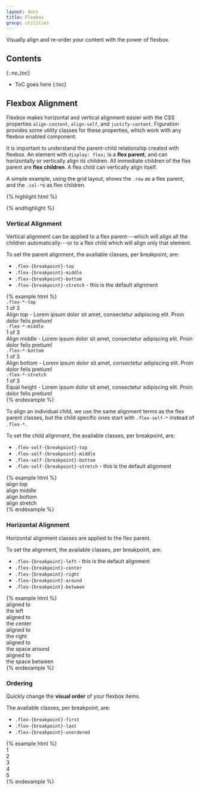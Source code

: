 ```yaml
---
layout: docs
title: Flexbox
group: utilities
---
```


Visually align and re-order your content with the power of flexbox.

## Contents
{:.no_toc}

* ToC goes here
{:toc}

## Flexbox Alignment

Flexbox makes horizontal and vertical alignment easier with the CSS properties `align-content`, `align-self`, and `justify-content`.  Figuration provides some utility classes for these properties, which work with any flexbox enabled component.

It is important to understand the parent-child relationship created with flexbox. An element with `display: flex;` is a **flex parent**, and can horizontally or vertically align its children. All immediate children of the flex parent are **flex children**. A flex child can vertically align itself.

A simple example, using the grid layout, shows the `.row` as a flex parent, and the `.col-*`s as flex children.

{% highlight html %}
<div class="row row-flex">
    <div class="col-xs-4"></div>
    <div class="col-xs-4"></div>
    <div class="col-xs-4"></div>
</div>
{% endhighlight %}

### Vertical Alignment

Vertical alignment can be applied to a flex parent---which will align all the children automatically---or to a flex child which will align only that element.

To set the parent alignment, the available classes, per breakpoint, are:

- `.flex-{breakpoint}-top`
- `.flex-{breakpoint}-middle`
- `.flex-{breakpoint}-bottom`
- `.flex-{breakpoint}-stretch` - this is the default alignment

<div class="cf-example-row cf-example-row-flex">
{% example html %}
<div class="row row-flex flex-xs-top">
    <div class="col-xs">
        <code>.flex-*-top</code>
    </div>
    <div class="col-xs">
        1 of 3
    </div>
    <div class="col-xs">
        Align top - Lorem ipsum dolor sit amet, consectetur adipiscing elit. Proin dolor felis pretium!
    </div>
</div>

<div class="row row-flex flex-xs-middle">
    <div class="col-xs">
        <code>.flex-*-middle</code>
    </div>
    <div class="col-xs">
        1 of 3
    </div>
    <div class="col-xs">
        Align middle - Lorem ipsum dolor sit amet, consectetur adipiscing elit. Proin dolor felis pretium!
    </div>
</div>

<div class="row row-flex flex-xs-bottom">
    <div class="col-xs">
        <code>.flex-*-bottom</code>
    </div>
    <div class="col-xs">
        1 of 3
    </div>
    <div class="col-xs">
        Align bottom - Lorem ipsum dolor sit amet, consectetur adipiscing elit. Proin dolor felis pretium!
    </div>
</div>

<div class="row row-flex flex-xs-stretch">
    <div class="col-xs">
        <code>.flex-*-stretch</code>
    </div>
    <div class="col-xs">
        1 of 3
    </div>
    <div class="col-xs">
        Equal height - Lorem ipsum dolor sit amet, consectetur adipiscing elit. Proin dolor felis pretium!
    </div>
</div>
{% endexample %}
</div>

To align an individual child, we use the same alignment terms as the flex parent classes, but the child specific ones start with `.flex-self-*` instead of `.flex-*`.

To set the child alignment, the available classes, per breakpoint, are:

- `.flex-self-{breakpoint}-top`
- `.flex-self-{breakpoint}-middle`
- `.flex-self-{breakpoint}-bottom`
- `.flex-self-{breakpoint}-stretch` - this is the default alignment

<div class="cf-example-row cf-example-row-flex-v">
{% example html %}
<div class="row row-flex">
    <div class="col-xs flex-self-xs-top">
        align top
    </div>
    <div class="col-xs flex-self-xs-middle">
        align middle
    </div>
    <div class="col-xs flex-self-xs-bottom">
        align bottom
    </div>
    <div class="col-xs flex-self-xs-stretch">
        align stretch
    </div>
</div>
{% endexample %}
</div>

### Horizontal Alignment

Horizontal alignment classes are applied to the flex parent.

To set the alignment, the available classes, per breakpoint, are:

- `.flex-{breakpoint}-left`  - this is the default alignment
- `.flex-{breakpoint}-center`
- `.flex-{breakpoint}-right`
- `.flex-{breakpoint}-around`
- `.flex-{breakpoint}-between`

<div class="cf-example-row cf-example-row-flex">
{% example html %}
<div class="row row-flex flex-xs-left">
    <div class="col-xs-4">
        aligned to
    </div>
    <div class="col-xs-4">
        the left
    </div>
</div>

<div class="row row-flex flex-xs-center">
    <div class="col-xs-4">
        aligned to
    </div>
    <div class="col-xs-4">
        the center
    </div>
</div>

<div class="row row-flex flex-xs-right">
    <div class="col-xs-4">
        aligned to
    </div>
    <div class="col-xs-4">
        the right
    </div>
</div>

<div class="row row-flex flex-xs-around">
    <div class="col-xs-4">
        aligned to
    </div>
    <div class="col-xs-4">
        the space around
    </div>
</div>

<div class="row row-flex flex-xs-between">
    <div class="col-xs-4">
        aligned to
    </div>
    <div class="col-xs-4">
        the space between
    </div>
</div>
{% endexample %}
</div>


### Ordering

Quickly change the **visual order** of your flexbox items.

The available classes, per breakpoint, are:

- `.flex-{breakpoint}-first`
- `.flex-{breakpoint}-last`
- `.flex-{breakpoint}-unordered`

<div class="cf-example-row">
{% example html %}
<div class="row row-flex">
    <div class="col-xs-1 flex-xs-last">
        1
    </div>
    <div class="col-xs-1 flex-xs-unordered">
        2
    </div>
    <div class="col-xs-1 flex-xs-last">
        3
    </div>
    <div class="col-xs-1 flex-xs-first">
        4
    </div>
    <div class="col-xs-1 flex-xs-first">
        5
    </div>
</div>
{% endexample %}
</div>
